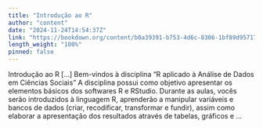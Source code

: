 ```yaml
---
title: "Introdução ao R"
author: "content"
date: "2024-11-24T14:54:37Z"
link: "https://bookdown.org/content/b0a39391-b753-4d6c-8306-1bf89d95717f/"
length_weight: "100%"
pinned: false
---
```


Introdução ao R [...] Bem-vindos à disciplina “R aplicado à Análise de Dados em Ciências Sociais” A disciplina possui como objetivo apresentar os elementos básicos dos softwares R e RStudio. Durante as aulas, vocês serão introduzidos à linguagem R, aprenderão a manipular variáveis e bancos de dados (criar, recodificar, transformar e fundir), assim como elaborar a apresentação dos resultados através de tabelas, gráficos e ...
